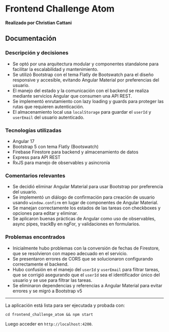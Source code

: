 # Frontend Challenge Atom
**Realizado por Christian Cattani**

## Documentación

### Descripción y decisiones
- Se optó por una arquitectura modular y componentes standalone para facilitar la escalabilidad y mantenimiento.
- Se utilizó Bootstrap con el tema Flatly de Bootswatch para el diseño responsive y accesible, evitando Angular Material por preferencias del usuario.
- El manejo del estado y la comunicación con el backend se realiza mediante servicios Angular que consumen una API REST.
- Se implementó enrutamiento con lazy loading y guards para proteger las rutas que requieren autenticación.
- El almacenamiento local usa `localStorage` para guardar el `userId` y `userEmail` del usuario autenticado.

### Tecnologías utilizadas
- Angular 17
- Bootstrap 5 con tema Flatly (Bootswatch)
- Firebase Firestore para backend y almacenamiento de datos
- Express para API REST
- RxJS para manejo de observables y asincronía

### Comentarios relevantes
- Se decidió eliminar Angular Material para usar Bootstrap por preferencia del usuario.
- Se implementó un diálogo de confirmación para creación de usuario usando `window.confirm` en lugar de componentes de Angular Material.
- Se manejan correctamente los estados de las tareas con checkboxes y opciones para editar y eliminar.
- Se aplicaron buenas prácticas de Angular como uso de observables, async pipes, trackBy en ngFor, y validaciones en formularios.

### Problemas encontrados
- Inicialmente hubo problemas con la conversión de fechas de Firestore, que se resolvieron con mapeo adecuado en el servicio.
- Se presentaron errores de CORS que se solucionaron configurando correctamente el backend.
- Hubo confusión en el manejo del `userId` y `userEmail` para filtrar tareas, que se corrigió asegurando que el `userId` sea el identificador único del usuario y se use para filtrar las tareas.
- Se eliminaron dependencias y referencias a Angular Material para evitar errores y se migró a Bootstrap v5

---

La aplicación está lista para ser ejecutada y probada con:

```
cd frontend_challenge_atom && npm start
```

Luego acceder en `http://localhost:4200`.
